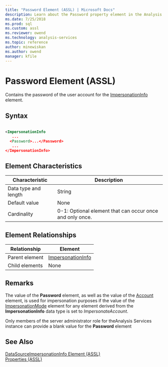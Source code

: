 ```yaml
---
title: "Password Element (ASSL) | Microsoft Docs"
description: Learn about the Password property element in the Analysis Services Scripting Language (ASSL) schema.
ms.date: 7/25/2018
ms.prod: sql
ms.custom: assl
ms.reviewer: owend
ms.technology: analysis-services
ms.topic: reference
author: minewiskan
ms.author: owend
manager: kfile
---
```

# Password Element (ASSL)

  Contains the password of the user account for the [ImpersonationInfo](../data-type/impersonationinfo-data-type-assl.md) element.  
  
## Syntax  
  
```xml  
  
<ImpersonationInfo  
   ...  
  <Password>...</Password>  
   ...  
</ImpersonationInfo>  
```  
  
## Element Characteristics  
  
|Characteristic|Description|  
|--------------------|-----------------|  
|Data type and length|String|  
|Default value|None|  
|Cardinality|0-1: Optional element that can occur once and only once.|  
  
## Element Relationships  
  
|Relationship|Element|  
|------------------|-------------|  
|Parent element|[ImpersonationInfo](../data-type/impersonationinfo-data-type-assl.md)|  
|Child elements|None|  
  
## Remarks  
 The value of the **Password** element, as well as the value of the [Account](account-element-impersonationinfo-assl.md) element, is used for impersonation purposes if the value of the [ImpersonationMode](impersonationmode-element-assl.md) element for any element derived from the **ImpersonationInfo** data type is set to *ImpersonateAccount*.  
  
 Only members of the server administrator role for theAnalysis Services instance can provide a blank value for the **Password** element  
  
## See Also  
 [DataSourceImpersonationInfo Element &#40;ASSL&#41;](datasourceimpersonationinfo-element-assl.md)   
 [Properties &#40;ASSL&#41;](properties-assl.md)  
  
  
